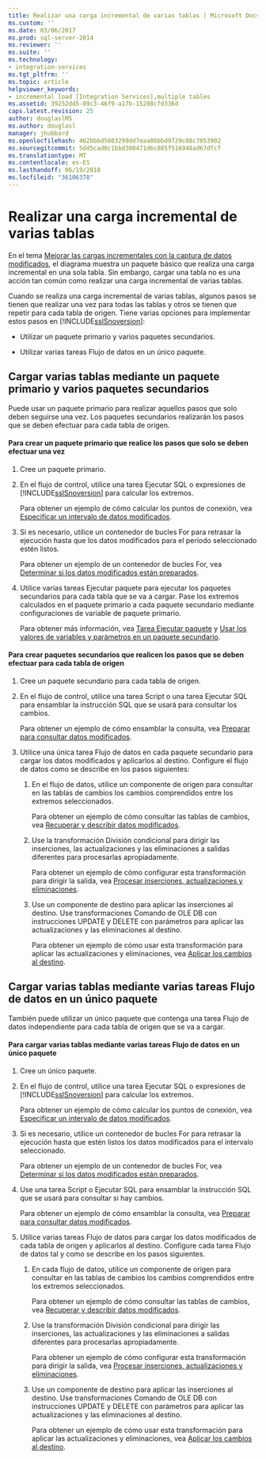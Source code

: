 ```yaml
---
title: Realizar una carga incremental de varias tablas | Microsoft Docs
ms.custom: ''
ms.date: 03/06/2017
ms.prod: sql-server-2014
ms.reviewer: ''
ms.suite: ''
ms.technology:
- integration-services
ms.tgt_pltfrm: ''
ms.topic: article
helpviewer_keywords:
- incremental load [Integration Services],multiple tables
ms.assetid: 39252dd5-09c3-46f9-a17b-15208cfd336d
caps.latest.revision: 25
author: douglaslMS
ms.author: douglasl
manager: jhubbard
ms.openlocfilehash: 462bbbd5603299dd7eaa86bbd9729c08c7053902
ms.sourcegitcommit: 5dd5cad0c1bbd308471d6c885f516948ad67dfcf
ms.translationtype: MT
ms.contentlocale: es-ES
ms.lasthandoff: 06/19/2018
ms.locfileid: "36106378"
---
```

# <a name="perform-an-incremental-load-of-multiple-tables"></a>Realizar una carga incremental de varias tablas
  En el tema [Mejorar las cargas incrementales con la captura de datos modificados](change-data-capture-ssis.md), el diagrama muestra un paquete básico que realiza una carga incremental en una sola tabla. Sin embargo, cargar una tabla no es una acción tan común como realizar una carga incremental de varias tablas.  
  
 Cuando se realiza una carga incremental de varias tablas, algunos pasos se tienen que realizar una vez para todas las tablas y otros se tienen que repetir para cada tabla de origen. Tiene varias opciones para implementar estos pasos en [!INCLUDE[ssISnoversion](../../includes/ssisnoversion-md.md)]:  
  
-   Utilizar un paquete primario y varios paquetes secundarios.  
  
-   Utilizar varias tareas Flujo de datos en un único paquete.  
  
## <a name="loading-multiple-tables-by-using-a-parent-package-and-multiple-child-packages"></a>Cargar varias tablas mediante un paquete primario y varios paquetes secundarios  
 Puede usar un paquete primario para realizar aquellos pasos que solo deben seguirse una vez. Los paquetes secundarios realizarán los pasos que se deben efectuar para cada tabla de origen.  
  
#### <a name="to-create-a-parent-package-that-performs-those-steps-that-only-have-to-be-done-once"></a>Para crear un paquete primario que realice los pasos que solo se deben efectuar una vez  
  
1.  Cree un paquete primario.  
  
2.  En el flujo de control, utilice una tarea Ejecutar SQL o expresiones de [!INCLUDE[ssISnoversion](../../includes/ssisnoversion-md.md)] para calcular los extremos.  
  
     Para obtener un ejemplo de cómo calcular los puntos de conexión, vea [Especificar un intervalo de datos modificados](specify-an-interval-of-change-data.md).  
  
3.  Si es necesario, utilice un contenedor de bucles For para retrasar la ejecución hasta que los datos modificados para el período seleccionado estén listos.  
  
     Para obtener un ejemplo de un contenedor de bucles For, vea [Determinar si los datos modificados están preparados](determine-whether-the-change-data-is-ready.md).  
  
4.  Utilice varias tareas Ejecutar paquete para ejecutar los paquetes secundarios para cada tabla que se va a cargar. Pase los extremos calculados en el paquete primario a cada paquete secundario mediante configuraciones de variable de paquete primario.  
  
     Para obtener más información, vea [Tarea Ejecutar paquete](../control-flow/execute-package-task.md) y [Usar los valores de variables y parámetros en un paquete secundario](../use-the-values-of-variables-and-parameters-in-a-child-package.md).  
  
#### <a name="to-create-child-packages-to-perform-those-steps-that-have-to-be-done-for-each-source-table"></a>Para crear paquetes secundarios que realicen los pasos que se deben efectuar para cada tabla de origen  
  
1.  Cree un paquete secundario para cada tabla de origen.  
  
2.  En el flujo de control, utilice una tarea Script o una tarea Ejecutar SQL para ensamblar la instrucción SQL que se usará para consultar los cambios.  
  
     Para obtener un ejemplo de cómo ensamblar la consulta, vea [Preparar para consultar datos modificados](prepare-to-query-for-the-change-data.md).  
  
3.  Utilice una única tarea Flujo de datos en cada paquete secundario para cargar los datos modificados y aplicarlos al destino. Configure el flujo de datos como se describe en los pasos siguientes:  
  
    1.  En el flujo de datos, utilice un componente de origen para consultar en las tablas de cambios los cambios comprendidos entre los extremos seleccionados.  
  
         Para obtener un ejemplo de cómo consultar las tablas de cambios, vea [Recuperar y describir datos modificados](retrieve-and-understand-the-change-data.md).  
  
    2.  Use la transformación División condicional para dirigir las inserciones, las actualizaciones y las eliminaciones a salidas diferentes para procesarlas apropiadamente.  
  
         Para obtener un ejemplo de cómo configurar esta transformación para dirigir la salida, vea [Procesar inserciones, actualizaciones y eliminaciones](process-inserts-updates-and-deletes.md).  
  
    3.  Use un componente de destino para aplicar las inserciones al destino. Use transformaciones Comando de OLE DB con instrucciones UPDATE y DELETE con parámetros para aplicar las actualizaciones y las eliminaciones al destino.  
  
         Para obtener un ejemplo de cómo usar esta transformación para aplicar las actualizaciones y eliminaciones, vea [Aplicar los cambios al destino](apply-the-changes-to-the-destination.md).  
  
## <a name="loading-multiple-tables-by-using-multiple-data-flow-tasks-in-a-single-package"></a>Cargar varias tablas mediante varias tareas Flujo de datos en un único paquete  
 También puede utilizar un único paquete que contenga una tarea Flujo de datos independiente para cada tabla de origen que se va a cargar.  
  
#### <a name="to-load-multiple-tables-by-using-multiple-data-flow-tasks-in-a-single-package"></a>Para cargar varias tablas mediante varias tareas Flujo de datos en un único paquete  
  
1.  Cree un único paquete.  
  
2.  En el flujo de control, utilice una tarea Ejecutar SQL o expresiones de [!INCLUDE[ssISnoversion](../../includes/ssisnoversion-md.md)] para calcular los extremos.  
  
     Para obtener un ejemplo de cómo calcular los puntos de conexión, vea [Especificar un intervalo de datos modificados](specify-an-interval-of-change-data.md).  
  
3.  Si es necesario, utilice un contenedor de bucles For para retrasar la ejecución hasta que estén listos los datos modificados para el intervalo seleccionado.  
  
     Para obtener un ejemplo de un contenedor de bucles For, vea [Determinar si los datos modificados están preparados](determine-whether-the-change-data-is-ready.md).  
  
4.  Use una tarea Script o Ejecutar SQL para ensamblar la instrucción SQL que se usará para consultar si hay cambios.  
  
     Para obtener un ejemplo de cómo ensamblar la consulta, vea [Preparar para consultar datos modificados](prepare-to-query-for-the-change-data.md).  
  
5.  Utilice varias tareas Flujo de datos para cargar los datos modificados de cada tabla de origen y aplicarlos al destino. Configure cada tarea Flujo de datos tal y como se describe en los pasos siguientes.  
  
    1.  En cada flujo de datos, utilice un componente de origen para consultar en las tablas de cambios los cambios comprendidos entre los extremos seleccionados.  
  
         Para obtener un ejemplo de cómo consultar las tablas de cambios, vea [Recuperar y describir datos modificados](retrieve-and-understand-the-change-data.md).  
  
    2.  Use la transformación División condicional para dirigir las inserciones, las actualizaciones y las eliminaciones a salidas diferentes para procesarlas apropiadamente.  
  
         Para obtener un ejemplo de cómo configurar esta transformación para dirigir la salida, vea [Procesar inserciones, actualizaciones y eliminaciones](process-inserts-updates-and-deletes.md).  
  
    3.  Use un componente de destino para aplicar las inserciones al destino. Use transformaciones Comando de OLE DB con instrucciones UPDATE y DELETE con parámetros para aplicar las actualizaciones y las eliminaciones al destino.  
  
         Para obtener un ejemplo de cómo usar esta transformación para aplicar las actualizaciones y eliminaciones, vea [Aplicar los cambios al destino](apply-the-changes-to-the-destination.md).  
  
  